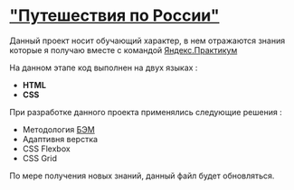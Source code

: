 # ["Путешествия по России"](https://nagaev1.github.io/russian-travel/)
Данный проект носит обучающий характер, в нем  отражаются знания которые я получаю вместе с командой [Яндекс.Практикум](https://praktikum.yandex.ru/)  
  
  На данном этапе код выполнен на двух языках :
* **HTML**  
* **CSS**  
  
  
При разработке данного проекта применялись следующие решения :
* Методология [БЭМ](https://ru.bem.info/)
* Адаптивня верстка
* CSS Flexbox
* CSS Grid
  
По мере получения новых знаний, данный файл будет обновляться.